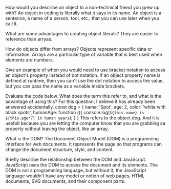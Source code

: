 How would you describe an object to a non-technical friend you grew up with? An object in coding is literally what it says in its name. An object is a sentence, a name of a person, tool, etc., that you can use later when you call it.

What are some advantages to creating object literals? They are easier to reference than arryas.

How do objects differ from arrays? Objects represent specific data or information. Arrays are a particular type of variable that is best used when elements are numbers.

Give an example of when you would need to use bracket notation to access an object's property instead of dot notation. If an object property name is defined at runtime, then you can't use the dot notation to access the value, but you can pass the name as a variable inside brackets.

Evaluate the code below. What does the term this refer to, and what is the advantage of using this? For this question, I believe it has already been answered accidentally.
const dog = {
  name: 'Spot',
  age: 2,
  color: 'white with black spots',
  humanAge: function (){
    console.log(`${this.name} is ${this.age*7} in human years`);
  }
}
This refers to the object dog. And it is usefull because you are 
letting the computer know that you are grabbing aa property without leaving
the object, like an array.



What is the DOM? The Document Object Model (DOM) is a programming interface for web documents. It represents the page so that programs can change the document structure, style, and content.

Briefly describe the relationship between the DOM and JavaScript. JavaScript uses the DOM to access the document and its elements. The DOM is not a programming language, but without it, the JavaScript language wouldn't have any model or notion of web pages, HTML documents, SVG documents, and their component parts.
